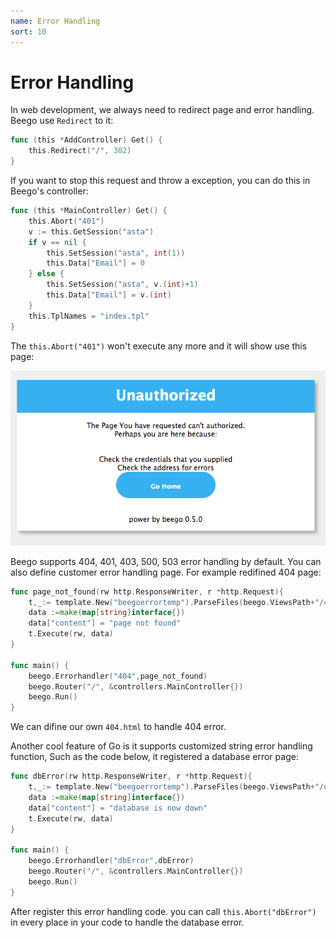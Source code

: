 ```yaml
---
name: Error Handling
sort: 10
---
```


# Error Handling
In web development, we always need to redirect page and error handling.  Beego use `Redirect` to it:

```go
func (this *AddController) Get() {
	this.Redirect("/", 302)
}
```

If you want to stop this request and throw a exception, you can do this in Beego's controller:

```go
func (this *MainController) Get() {
	this.Abort("401")
	v := this.GetSession("asta")
	if v == nil {
		this.SetSession("asta", int(1))
		this.Data["Email"] = 0
	} else {
		this.SetSession("asta", v.(int)+1)
		this.Data["Email"] = v.(int)
	}
	this.TplNames = "index.tpl"
}
```

The `this.Abort("401")` won't execute any more and it will show use this page:

![](../../images/401.png)

Beego supports 404, 401, 403, 500, 503 error handling by default. You can also define customer error handling page. For example redifined 404 page:

```go
func page_not_found(rw http.ResponseWriter, r *http.Request){
	t,_:= template.New("beegoerrortemp").ParseFiles(beego.ViewsPath+"/404.html")
	data :=make(map[string]interface{})
	data["content"] = "page not found"
	t.Execute(rw, data)
}

func main() {
	beego.Errorhandler("404",page_not_found)
	beego.Router("/", &controllers.MainController{})
	beego.Run()
}
```

We can difine our own `404.html` to handle 404 error.

Another cool feature of Go is it supports customized string error handling function, Such as the code below, it registered a database error page:

```go
func dbError(rw http.ResponseWriter, r *http.Request){
	t,_:= template.New("beegoerrortemp").ParseFiles(beego.ViewsPath+"/dberror.html")
	data :=make(map[string]interface{})
	data["content"] = "database is now down"
	t.Execute(rw, data)
}

func main() {
	beego.Errorhandler("dbError",dbError)
	beego.Router("/", &controllers.MainController{})
	beego.Run()
}
```

After register this error handling code. you can call `this.Abort("dbError")` in every place in your code to handle the database error.
